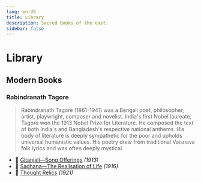 ```yaml
---
lang: en-US
title: Library
description: Sacred books of the east.
sidebar: false
---
```


# Library

## Modern Books

### Rabindranath Tagore
> Rabindranath Tagore (1861-1941) was a Bengali poet, philosopher, artist, playwright, composer and novelist. India's first Nobel laureate, Tagore won the 1913 Nobel Prize for Literature. He composed the text of both India's and Bangladesh's respective national anthems. His body of literature is deeply sympathetic for the poor and upholds universal humanistic values. His poetry drew from traditional Vaisnava folk lyrics and was often deeply mystical.

- 📕 [Gitanjali—Song Offerings](./modern/Gitanjali/index.md) <em>(1913)</em>
- 📕 [Sadhana—The Realisation of Life](./modern/Sadhana/index.md) <em>(1916)</em>
- 📕 [Thought Relics](./modern/thought-relics/index.md) <em>(1921)</em>
